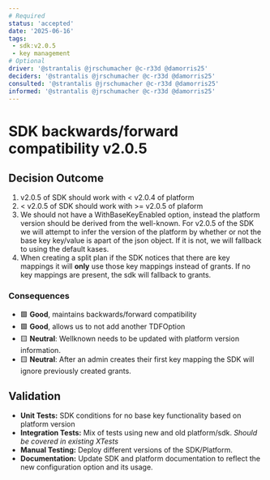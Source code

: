 ```yaml
---
# Required
status: 'accepted'
date: '2025-06-16'
tags:
 - sdk:v2.0.5
 - key management
# Optional
driver: '@strantalis @jrschumacher @c-r33d @damorris25'
deciders: '@strantalis @jrschumacher @c-r33d @damorris25'
consulted: '@strantalis @jrschumacher @c-r33d @damorris25'
informed: '@strantalis @jrschumacher @c-r33d @damorris25'
---
```

# SDK backwards/forward compatibility v2.0.5

## Decision Outcome

1. v2.0.5 of SDK should work with < v2.0.4 of platform
2. < v2.0.5 of SDK should work with >= v2.0.5 of plaform
3. We should not have a WithBaseKeyEnabled option, instead the platform version should be derived from the well-known. For v2.0.5 of the SDK we will attempt to infer the version of the platform by whether or not the base key key/value is apart of the json object. If it is not, we will fallback to using the default kases.
4. When creating a split plan if the SDK notices that there are key mappings it will **only** use those key mappings instead of grants. If no key mappings are present, the sdk will fallback to grants.

<!-- This is an optional element. Feel free to remove. -->
### Consequences

- 🟩 **Good**, maintains backwards/forward compatibility
- 🟩 **Good**, allows us to not add another TDFOption
- 🟨 **Neutral**: Wellknown needs to be updated with platform version information.
- 🟨 **Neutral**: After an admin creates their first key mapping the SDK will ignore previously created grants.

<!-- This is an optional element. Feel free to remove. -->
## Validation

- **Unit Tests:** SDK conditions for no base key functionality based on platform version
- **Integration Tests:** Mix of tests using new and old platform/sdk. *Should be covered in existing XTests*
- **Manual Testing:** Deploy different versions of the SDK/Platform.
- **Documentation:** Update SDK and platform documentation to reflect the new configuration option and its usage.
